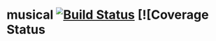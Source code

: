 # musical [![Build Status](https://travis-ci.org/katsuma/musical.png?branch=master)](https://travis-ci.org/katsuma/musical) [![Coverage Status